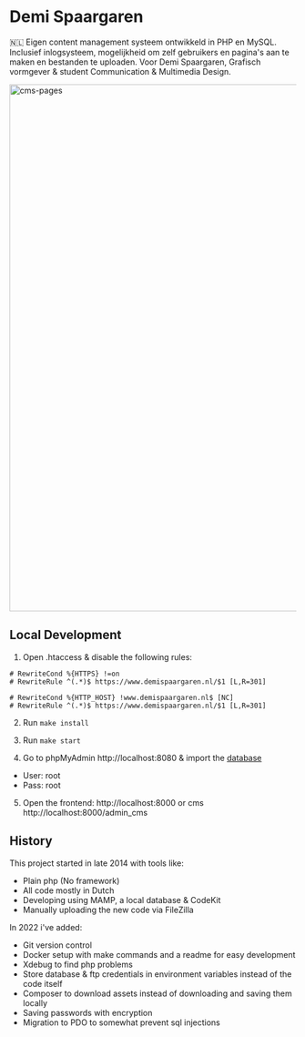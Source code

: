 # Demi Spaargaren

🇳🇱 Eigen content management systeem ontwikkeld in PHP en MySQL. Inclusief inlogsysteem, mogelijkheid om zelf gebruikers en pagina's aan te maken en bestanden te uploaden. Voor Demi Spaargaren, Grafisch vormgever & student Communication & Multimedia Design.

<img width="926" alt="cms-pages" src="https://user-images.githubusercontent.com/20847106/194754052-4b932e9e-28eb-478b-88c6-82359f8033c5.png">

## Local Development

1. Open .htaccess & disable the following rules:

```
# RewriteCond %{HTTPS} !=on
# RewriteRule ^(.*)$ https://www.demispaargaren.nl/$1 [L,R=301]

# RewriteCond %{HTTP_HOST} !www.demispaargaren.nl$ [NC]
# RewriteRule ^(.*)$ https://www.demispaargaren.nl/$1 [L,R=301]
```

2. Run `make install`

3. Run `make start`

4. Go to phpMyAdmin http://localhost:8080 & import the [database](development/database.sql)

- User: root
- Pass: root

5. Open the frontend: http://localhost:8000 or cms http://localhost:8000/admin_cms

## History

This project started in late 2014 with tools like:

- Plain php (No framework)
- All code mostly in Dutch
- Developing using MAMP, a local database & CodeKit
- Manually uploading the new code via FileZilla

In 2022 i've added:

- Git version control
- Docker setup with make commands and a readme for easy development
- Xdebug to find php problems
- Store database & ftp credentials in environment variables instead of the code itself
- Composer to download assets instead of downloading and saving them locally
- Saving passwords with encryption
- Migration to PDO to somewhat prevent sql injections
